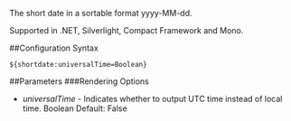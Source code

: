 The short date in a sortable format yyyy-MM-dd. 

Supported in .NET, Silverlight, Compact Framework and Mono.

##Configuration Syntax
```
${shortdate:universalTime=Boolean}
```

##Parameters
###Rendering Options
* _universalTime_ - Indicates whether to output UTC time instead of local time. Boolean Default: False  

 